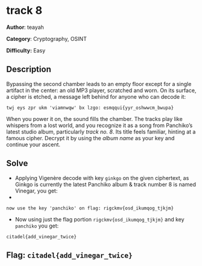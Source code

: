 # track 8

**Author**: teayah 

**Category**: Cryptography, OSINT

**Difficulty:** Easy
## Description

Bypassing the second chamber leads to an empty floor except for a single artifact in the center: an old MP3 player, scratched and worn. On its surface, a cipher is etched, a message left behind for anyone who can decode it:
```
twj eys zpr ukm 'viamnwqw' bx lzgo: esmqqui{yyr_oshwwcm_bwupa}
```
When you power it on, the sound fills the chamber. The tracks play like whispers from a lost world, and you recognize it as a song from Panchiko’s latest studio album, particularly *track no. 8*. Its title feels familiar, hinting at a famous cipher. Decrypt it by using the *album name* as your key and continue your ascent.


## Solve

- Applying Vigenère decode with key `ginkgo` on the given ciphertext, as Ginkgo is currently the latest Panchiko album & track number 8 is named Vinegar, you get:
- 
```
now use the key 'panchiko' on flag: rigckmv{osd_ikumqog_tjkjm}
```

- Now using just the flag portion `rigckmv{osd_ikumqog_tjkjm}` and key `panchiko` you get:

```
citadel{add_vinegar_twice}
```


## Flag: `citadel{add_vinegar_twice}`

